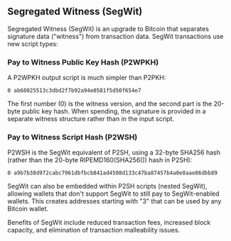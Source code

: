 ## Segregated Witness (SegWit)

Segregated Witness (SegWit) is an upgrade to Bitcoin that separates signature data ("witness") from transaction data. SegWit transactions use new script types:

### Pay to Witness Public Key Hash (P2WPKH)

A P2WPKH output script is much simpler than P2PKH:
```
0 ab68025513c3dbd2f7b92a94e0581f5d50f654e7
```

The first number (0) is the witness version, and the second part is the 20-byte public key hash. When spending, the signature is provided in a separate witness structure rather than in the input script.

### Pay to Witness Script Hash (P2WSH)

P2WSH is the SegWit equivalent of P2SH, using a 32-byte SHA256 hash (rather than the 20-byte RIPEMD160(SHA256()) hash in P2SH):
```
0 a9b7b38d972cabc7961dbfbcb841ad4508d133c47ba87457b4a0e8aae86dbb89
```

SegWit can also be embedded within P2SH scripts (nested SegWit), allowing wallets that don't support SegWit to still pay to SegWit-enabled wallets. This creates addresses starting with "3" that can be used by any Bitcoin wallet.

Benefits of SegWit include reduced transaction fees, increased block capacity, and elimination of transaction malleability issues.